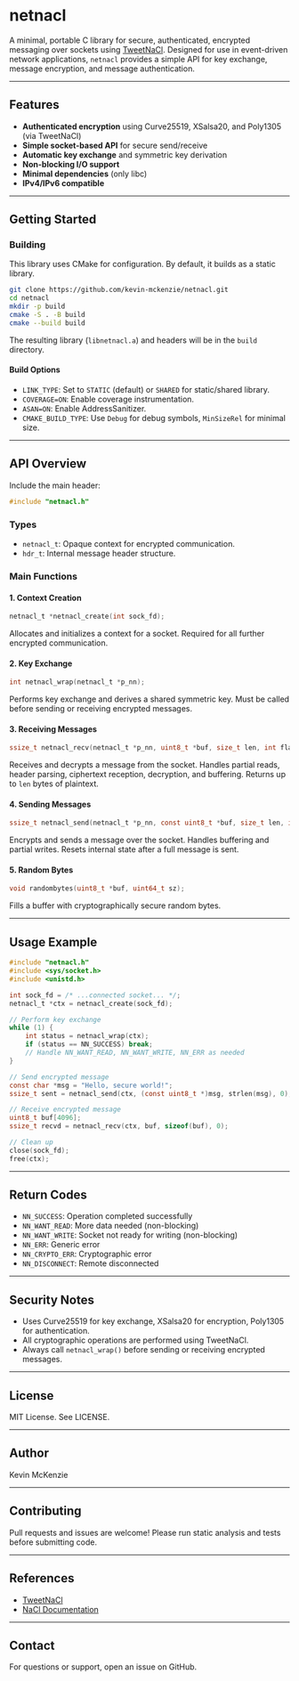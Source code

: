 # netnacl

A minimal, portable C library for secure, authenticated, encrypted messaging over sockets using [TweetNaCl](https://tweetnacl.cr.yp.to/). Designed for use in event-driven network applications, `netnacl` provides a simple API for key exchange, message encryption, and message authentication.

---

## Features

- **Authenticated encryption** using Curve25519, XSalsa20, and Poly1305 (via TweetNaCl)
- **Simple socket-based API** for secure send/receive
- **Automatic key exchange** and symmetric key derivation
- **Non-blocking I/O support**
- **Minimal dependencies** (only libc)
- **IPv4/IPv6 compatible**

---

## Getting Started

### Building

This library uses CMake for configuration. By default, it builds as a static library.

```sh
git clone https://github.com/kevin-mckenzie/netnacl.git
cd netnacl
mkdir -p build
cmake -S . -B build
cmake --build build
```

The resulting library (`libnetnacl.a`) and headers will be in the `build` directory.

#### Build Options

- `LINK_TYPE`: Set to `STATIC` (default) or `SHARED` for static/shared library.
- `COVERAGE=ON`: Enable coverage instrumentation.
- `ASAN=ON`: Enable AddressSanitizer.
- `CMAKE_BUILD_TYPE`: Use `Debug` for debug symbols, `MinSizeRel` for minimal size.

---

## API Overview

Include the main header:

```c
#include "netnacl.h"
```

### Types

- `netnacl_t`: Opaque context for encrypted communication.
- `hdr_t`: Internal message header structure.

### Main Functions

#### 1. Context Creation

```c
netnacl_t *netnacl_create(int sock_fd);
```
Allocates and initializes a context for a socket. Required for all further encrypted communication.

#### 2. Key Exchange

```c
int netnacl_wrap(netnacl_t *p_nn);
```
Performs key exchange and derives a shared symmetric key. Must be called before sending or receiving encrypted messages.

#### 3. Receiving Messages

```c
ssize_t netnacl_recv(netnacl_t *p_nn, uint8_t *buf, size_t len, int flags);
```
Receives and decrypts a message from the socket. Handles partial reads, header parsing, ciphertext reception, decryption, and buffering. Returns up to `len` bytes of plaintext.

#### 4. Sending Messages

```c
ssize_t netnacl_send(netnacl_t *p_nn, const uint8_t *buf, size_t len, int flags);
```
Encrypts and sends a message over the socket. Handles buffering and partial writes. Resets internal state after a full message is sent.

#### 5. Random Bytes

```c
void randombytes(uint8_t *buf, uint64_t sz);
```
Fills a buffer with cryptographically secure random bytes.

---

## Usage Example

```c
#include "netnacl.h"
#include <sys/socket.h>
#include <unistd.h>

int sock_fd = /* ...connected socket... */;
netnacl_t *ctx = netnacl_create(sock_fd);

// Perform key exchange
while (1) {
    int status = netnacl_wrap(ctx);
    if (status == NN_SUCCESS) break;
    // Handle NN_WANT_READ, NN_WANT_WRITE, NN_ERR as needed
}

// Send encrypted message
const char *msg = "Hello, secure world!";
ssize_t sent = netnacl_send(ctx, (const uint8_t *)msg, strlen(msg), 0);

// Receive encrypted message
uint8_t buf[4096];
ssize_t recvd = netnacl_recv(ctx, buf, sizeof(buf), 0);

// Clean up
close(sock_fd);
free(ctx);
```

---

## Return Codes

- `NN_SUCCESS`: Operation completed successfully
- `NN_WANT_READ`: More data needed (non-blocking)
- `NN_WANT_WRITE`: Socket not ready for writing (non-blocking)
- `NN_ERR`: Generic error
- `NN_CRYPTO_ERR`: Cryptographic error
- `NN_DISCONNECT`: Remote disconnected

---

## Security Notes

- Uses Curve25519 for key exchange, XSalsa20 for encryption, Poly1305 for authentication.
- All cryptographic operations are performed using TweetNaCl.
- Always call `netnacl_wrap()` before sending or receiving encrypted messages.

---

## License

MIT License. See LICENSE.

---

## Author

Kevin McKenzie

---

## Contributing

Pull requests and issues are welcome! Please run static analysis and tests before submitting code.

---

## References

- [TweetNaCl](https://tweetnacl.cr.yp.to/)
- [NaCl Documentation](https://nacl.cr.yp.to/)

---

## Contact

For questions or support, open an issue on GitHub.

